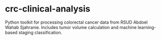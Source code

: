# crc-clinical-analysis
Python toolkit for processing colorectal cancer data from RSUD Abdoel Wahab Sjahranie. Includes tumor volume calculation and machine learning-based staging classification.
